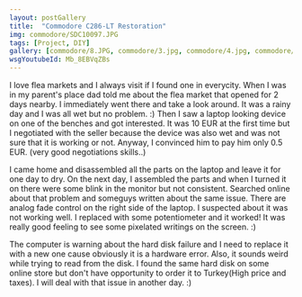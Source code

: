 ```yaml
---
layout: postGallery
title:  "Commodore C286-LT Restoration"
img: commodore/SDC10097.JPG
tags: [Project, DIY]
gallery: [commodore/8.JPG, commodore/3.jpg, commodore/4.jpg, commodore/5.jpg, commodore/7.jpg, commodore/2.jpg, commodore/9.JPG, commodore/10.JPG, commodore/11.JPG, commodore/12.JPG, commodore/13.JPG, commodore/14.JPG, commodore/15.JPG]
wsgYoutubeId: Mb_8EBVqZBs
---
```

I love flea markets and I always visit if I found one in everycity. When I was in my parent's place dad told me about the flea market that opened for 2 days nearby. I immediately went there and take a look around.
It was a rainy day and I was all wet but no problem. :) Then I saw a laptop looking device on one of the benches and got interested. It was 10 EUR at the first time but I negotiated with the seller because the device was also wet and was not sure that it is working or not. Anyway, I convinced him to pay him only 0.5 EUR. (very good negotiations skills..)

I came home and disassembled all the parts on the laptop and leave it for one day to dry. On the next day, I assembled the parts and when I turned it on there were some blink in the monitor but not consistent. Searched online about that problem and someguys written about the same issue. There are analog fade control on the right side of the laptop. I suspected about it was not working well. I replaced with some potentiometer and it worked! It was really good feeling to see some pixelated writings on the screen. :)

The computer is warning about the hard disk failure and I need to replace it with a new one cause obviously it is a hardware error. Also, it sounds weird while trying to read from the disk. I found the same hard disk on some online store but don't have opportunity to order it to Turkey(High price and taxes). I will deal with that issue in another day. :)

[jekyll-docs]: https://jekyllrb.com/docs/home
[jekyll-gh]:   https://github.com/jekyll/jekyll
[jekyll-talk]: https://talk.jekyllrb.com/
